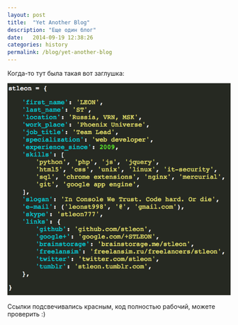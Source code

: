 ```yaml
---
layout: post
title:  "Yet Another Blog"
description: "Еще один блог"
date:   2014-09-19 12:38:26
categories: history
permalink: /blog/yet-another-blog
---
```


Когда-то тут была такая вот заглушка:

![Old omg IT](/downloads/oldomg.png)

Ссылки подсвечивались красным, код полностью рабочий, можете проверить :)
